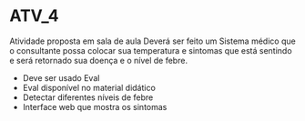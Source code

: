 # ATV_4
Atividade proposta em sala de aula
Deverá ser feito um Sistema médico que o consultante possa colocar sua temperatura e sintomas que está sentindo e será retornado sua doença e o nível de febre.
- Deve ser usado Eval
- Eval disponível no material didático
- Detectar diferentes níveis de febre
- Interface web que mostra os sintomas 
